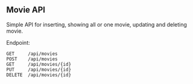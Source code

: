 ## Movie API

Simple API for inserting, showing all or one movie, updating and deleting movie.  

Endpoint: 
``` 
GET     /api/movies  
POST    /api/movies  
GET     /api/movies/{id}  
PUT     /api/movies/{id}  
DELETE  /api/movies/{id}  
```
